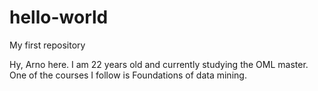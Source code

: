 # hello-world
My first repository

Hy, Arno here. I am 22 years old and currently studying the OML master.
One of the courses I follow is Foundations of data mining.
